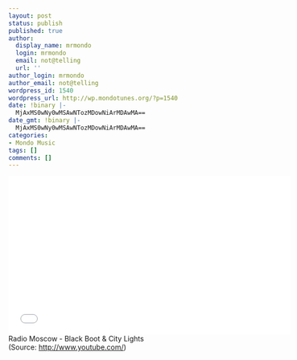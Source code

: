 ```yaml
---
layout: post
status: publish
published: true
author:
  display_name: mrmondo
  login: mrmondo
  email: not@telling
  url: ''
author_login: mrmondo
author_email: not@telling
wordpress_id: 1540
wordpress_url: http://wp.mondotunes.org/?p=1540
date: !binary |-
  MjAxMS0wNy0wMSAwNTozMDowNiArMDAwMA==
date_gmt: !binary |-
  MjAxMS0wNy0wMSAwNTozMDowNiArMDAwMA==
categories:
- Mondo Music
tags: []
comments: []
---
```

<iframe width="560" height="315" src="//www.youtube.com/embed/91201yVcSMs" frameborder="0"> </iframe>
Radio Moscow - Black Boot &amp; City Lights
<div class="attribution">(<span>Source:</span> <a href="http://www.youtube.com/">http://www.youtube.com/</a>)</div>
